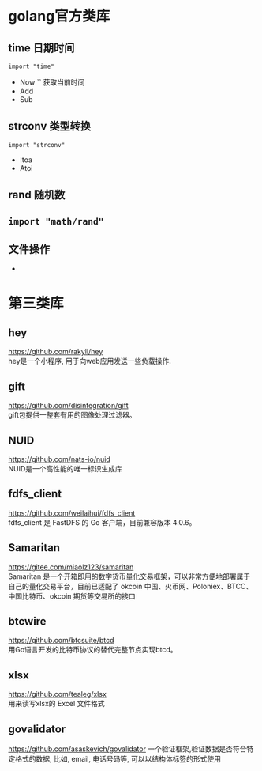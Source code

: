 # golang官方类库

## time 日期时间
`import "time"`
- Now `` 获取当前时间
- Add
- Sub 

## strconv 类型转换
`import "strconv"`
- Itoa
- Atoi

## rand 随机数
`import "math/rand"`
- 

## 文件操作
- 

# 第三类库

## hey
https://github.com/rakyll/hey   
hey是一个小程序, 用于向web应用发送一些负载操作.

## gift
https://github.com/disintegration/gift   
gift包提供一整套有用的图像处理过滤器。

## NUID
https://github.com/nats-io/nuid   
NUID是一个高性能的唯一标识生成库

## fdfs_client
https://github.com/weilaihui/fdfs_client   
fdfs_client 是 FastDFS 的 Go 客户端，目前兼容版本 4.0.6。

## Samaritan
https://gitee.com/miaolz123/samaritan   
Samaritan 是一个开箱即用的数字货币量化交易框架，可以非常方便地部署属于自己的量化交易平台，目前已适配了 okcoin 中国、火币网、Poloniex、BTCC、中国比特币、okcoin 期货等交易所的接口

## btcwire
https://github.com/btcsuite/btcd   
用Go语言开发的比特币协议的替代完整节点实现btcd。

## xlsx
https://github.com/tealeg/xlsx   
用来读写xlsx的 Excel 文件格式

## govalidator
https://github.com/asaskevich/govalidator
一个验证框架,验证数据是否符合特定格式的数据, 比如, email, 电话号码等, 可以以结构体标签的形式使用